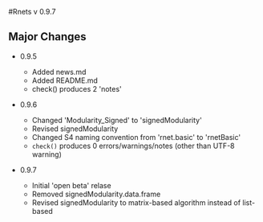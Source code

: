 #Rnets v 0.9.7

## Major Changes

* 0.9.5 
    + Added news.md
    + Added README.md
    + check() produces 2 'notes'
  
* 0.9.6
    + Changed 'Modularity_Signed' to 'signedModularity'
    + Revised signedModularity
    + Changed S4 naming convention from 'rnet.basic' to 'rnetBasic'
    + `check()` produces 0 errors/warnings/notes (other than UTF-8 warning)

* 0.9.7
    + Initial 'open beta' relase
    + Removed signedModularity.data.frame 
    + Revised signedModularity to matrix-based algorithm instead of list-based
    
